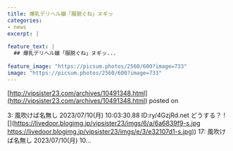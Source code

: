 ```yaml
---
title: 爆乳デリヘル嬢「服脱ぐね」ヌギッ
categories:
- news
excerpt: |
  
feature_text: |
  ## 爆乳デリヘル嬢「服脱ぐね」ヌギッ...
  
feature_image: "https://picsum.photos/2560/600?image=733"
image: "https://picsum.photos/2560/600?image=733"
---
```


[http://vipsister23.com/archives/10491348.html](http://vipsister23.com/archives/10491348.html)
posted on 

<!--more-->

3: 風吹けば名無し 2023/07/10(月) 10:03:30.88 ID:ry/4GzjRd.net どうする？ ![](https://livedoor.blogimg.jp/vipsister23/imgs/6/a/6a6839f9-s.jpg [https://livedoor.blogimg.jp/vipsister23/imgs/e/3/e32107d1-s.jpg)](https://livedoor.blogimg.jp/vipsister23/imgs/e/3/e32107d1-s.jpg)) 17: 風吹けば名無し 2023/07/10(月) 10...

